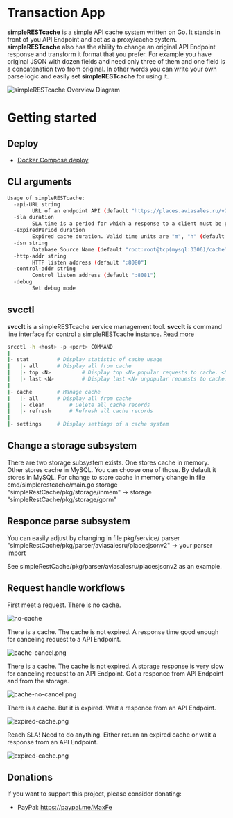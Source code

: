 # Transaction App
**simpleRESTcache** is a simple API cache system written on Go.
It stands in front of you API Endpoint and act as a proxy/cache system.
**simpleRESTcache** also has the ability to change an original API Endpoint response and transform it format that you prefer. For example you have original JSON with dozen fields and need only three of them and one field is a concatenation two from original. In other words you can write your own parse logic and easily set **simpleRESTcache** for using it.

![simpleRESTcache Overview Diagram](./docs/pics/overview.png)


# Getting started

## Deploy
* [Docker Compose deploy](https://github.com/Maxfer4Maxfer/simpleNews/blob/master/docs/docker-compose-deploy.md)

## CLI arguments
```bash
Usage of simpleRESTcache:
  -api-URL string
    	URL of an endpoint API (default "https://places.aviasales.ru/v2/places.json")
  -sla duration
    	SLA time is a period for which a response to a client must be provided. Valid time units are "ms", "s", "m", "h" (default 3s)
  -expiredPeriod duration
    	Expired cache duration. Valid time units are "m", "h" (default 24h0m0s)
  -dsn string
    	Database Source Name (default "root:root@tcp(mysql:3306)/cache?charset=utf8&parseTime=True&loc=Local")
  -http-addr string
    	HTTP listen address (default ":8080")
  -control-addr string
    	Control listen address (default ":8081")
  -debug
    	Set debug mode
```

## svcctl
**svcclt** is a simpleRESTcache service management tool.
**svcclt** is command line interface for control a simpleRESTcache instance.
[Read more](./docs/svcctl.md) 
```bash
srcctl -h <host> -p <port> COMMAND
|
|- stat			# Display statistic of cache usage
|   |- all		# Display all from cache
|   |- top <N>	    	# Display top <N> popular requests to cache. <N> number 
|   |- last <N>	    	# Display last <N> unpopular requests to cache. <N> number
|
|- cache		# Manage cache
|   |- all		# Display all from cache
|   |- clean		# Delete all cache records
|   |- refresh		# Refresh all cache records
|
|- settings		# Display settings of a cache system
```

## Change a storage subsystem
There are two storage subsystem exists. One stores cache in memory. Other stores cache in MySQL. 
You can choose one of those. 
By default it stores in MySQL. For change to store cache in memory change in file cmd/simplerestcache/main.go
	storage "simpleRestCache/pkg/storage/inmem"  ->
	storage "simpleRestCache/pkg/storage/gorm"

## Responce parse subsystem
You can easily adjust by changing in file pkg/service/
	parser "simpleRestCache/pkg/parser/aviasalesru/placesjsonv2" ->
	your parser import

See simpleRestCache/pkg/parser/aviasalesru/placesjsonv2 as an example.


## Request handle workflows

First meet a request. There is no cache.

![no-cache](./docs/pics/no-cache.png)


There is a cache. The cache is not expired.
A response time good enough for canceling request to a API Endpoint.

![cache-cancel.png](./docs/pics/cache-cancel.png)


There is a cache. The cache is not expired.
A storage response is very slow for canceling request to an API Endpoint.
Got a responce from API Endpoint and from the storage.

![cache-no-cancel.png](./docs/pics/cache-no-cancel.png)


There is a cache. But it is expired.
Wait a responce from an API Endpoint.

![expired-cache.png](./docs/pics/expired-cache.png)


Reach SLA! Need to do anything. 
Either return an expired cache or wait a response from an API Endpoint.

![expired-cache.png](./docs/pics/expired-cache.png)


## Donations
 If you want to support this project, please consider donating:
 * PayPal: https://paypal.me/MaxFe
